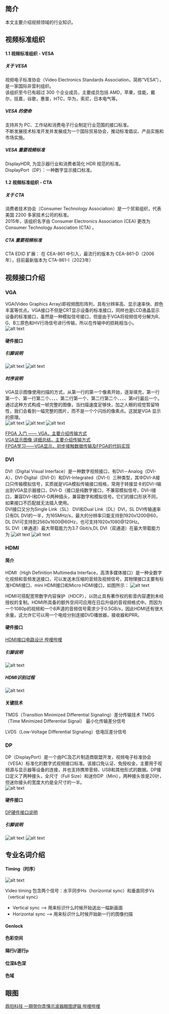 ## 简介
本文主要介绍视频领域的行业知识。

## 视频标准组织
#### 1.1 视频标准组织 - VESA
##### 关于 VESA
视频电子标准协会（Video Electronics Standards Association，简称“VESA”），是一家国际非营利组织。  
该组织至今已有超过 300 个企业成员，主要成员包括 AMD，苹果，佳能，戴尔，技嘉，谷歌，惠普，HTC，华为，索尼，日本电气等。
##### VESA 的使命
支持并为 PC、工作站和消费电子行业制定行业范围的接口标准。  
不断发展技术标准开发并发展成为一个国际贸易协会，推动标准倡议、产品实施和市场实施。
##### VESA 重要视频标准
DisplayHDR, 为显示器行业和消费者简化 HDR 规范的标准。  
DisplayPort（DP）：一种数字显示接口标准。

#### 1.2 视频标准组织 - CTA
##### 关于 CTA
消费者技术协会（Consumer Technology Association）是一个贸易组织，代表美国 2200 多家技术公司的标准。  
2015年，该组织名字由 Consumer Electronics Association (CEA) 更改为 Consumer Technology Association (CTA) 。
##### CTA 重要视频标准
CTA EDID 扩展： 在 CEA-861 中引入，最流行的版本为 CEA-861-D（2006年），目前最新版本为 CTA-861-I（2023年）

## 视频接口介绍
### VGA
VGA(Video Graphics Array)即视频图形阵列，具有分辨率高、显示速率快、颜色丰富等优点。VGA接口不但是CRT显示设备的标准接口，同样也是LCD液晶显示设备的标准接口，虽然是一种模拟信号接口，但是由于VGA将视频信号分解为R、G、B三原色和HV行场信号进行传输，所以在传输中的损耗相当小。  
![alt text](./assets/image-4.png)
#### 硬件接口
##### 引脚说明
![alt text](./assets/image-9.png)
![alt text](./assets/image-10.png)
##### 时序说明
VGA显示图像使用扫描的方式，从第一行的第一个像素开始，逐渐填充，第一行第一个、第一行第二个、、、、第二行第一个、第二行第二个、、、、第n行最后一个。  
通过这种方式构成一帧完整的图像，当扫描速度足够快，加之人眼的视觉暂留特性，我们会看到一幅完整的图片，而不是一个个闪烁的像素点。这就是VGA 显示的原理。  
![alt text](./assets/image-11.png)
![alt text](./assets/image-12.png)
![alt text](./assets/image-13.png)

[FPGA 入门 —— VGA，主要介绍传输方式](https://blog.csdn.net/m0_59161987/article/details/130377678?ops_request_misc=%257B%2522request%255Fid%2522%253A%2522172035144316800197083450%2522%252C%2522scm%2522%253A%252220140713.130102334..%2522%257D&request_id=172035144316800197083450&biz_id=0&utm_medium=distribute.pc_search_result.none-task-blog-2~all~top_positive~default-1-130377678-null-null.142^v100^pc_search_result_base7&utm_term=vga%E5%8D%8F%E8%AE%AE&spm=1018.2226.3001.4187)  
[VGA显示图像 详细总结，主要介绍传输方式](https://blog.csdn.net/weixin_44406200/article/details/103823607?ops_request_misc=%257B%2522request%255Fid%2522%253A%2522172036195116800211548166%2522%252C%2522scm%2522%253A%252220140713.130102334.pc%255Fall.%2522%257D&request_id=172036195116800211548166&biz_id=0&utm_medium=distribute.pc_search_result.none-task-blog-2~all~first_rank_ecpm_v1~hot_rank-3-103823607-null-null.142^v100^pc_search_result_base7&utm_term=vga&spm=1018.2226.3001.4187)  
[FPGA学习——VGA显示，初步接触数据传输及FPGA的代码实现](https://blog.csdn.net/weixin_56102526/article/details/124964347?ops_request_misc=%257B%2522request%255Fid%2522%253A%2522172036195116800211548166%2522%252C%2522scm%2522%253A%252220140713.130102334.pc%255Fall.%2522%257D&request_id=172036195116800211548166&biz_id=0&utm_medium=distribute.pc_search_result.none-task-blog-2~all~first_rank_ecpm_v1~hot_rank-13-124964347-null-null.142^v100^pc_search_result_base7&utm_term=vga&spm=1018.2226.3001.4187)
### DVI
DVI（Digital Visual Interface）是一种数字视频接口，有DVI－Analog（DVI-A）、DVI-Digital（DVI-D）和DVI-Integrated（DVI-I）三种类型，其中DVI-A接口只传输模拟信号，实质就是VGA模拟传输接口规格，常用于转接显卡的DVI-I输出到VGA显示器接口，DVI-D（接口是纯数字接口，不兼容模拟信号，DVI-I接口，兼容DVI-I和DVI-D两种插头，兼容数字和模拟信号。它们的接口形状不同，如果接口不匹配就无法插入使用。    
DVI接口又分为Single Link（SL） DVI和Dual Link（DL）DVI，SL DVI传输速率只有DL DVI的一半，为165MHz/s，最大的分辨率只能支持到1920x1200@60，DL DVI可支持到2560x1600@60Hz，也可支持1920x1080@120Hz。     
SL DVI（单通道）最大带载能力为3.7 Gbit/s,DL DVI（双通道）在最大带载能力为
![alt text](./assets/image-1.png)
![alt text](./assets/image-2.png)

### HDMI
#### 简介
HDMI（High Definition Multimedia Interface，高清多媒体接口）是一种全数字化视频和音频发送接口，可以发送未压缩的音频及视频信号，其物理接口主要有标准HDMI接口、mini HDMI接口和Micro HDMI接口，如图所示：
![alt text](./assets/image.png)

HDMI可搭配宽带数字内容保护（HDCP），以防止具有著作权的影音内容遭到未经授权的复制。HDMI所具备的额外空间可应用在日后升级的音视频格式中。而因为一个1080p的视频和一个8声道的音频信号需求少于0.5GB/s，因此HDMI还有很大余量。这允许它可以用一个电缆分别连接DVD播放器，接收器和PRR。
#### 硬件接口
[HDMI接口电路设计 哔哩哔哩](https://www.bilibili.com/video/BV1B34y157jG/?spm_id_from=333.1296.top_right_bar_window_history.content.click&vd_source=8628b70b8921792574747e076af0f11a)

##### 引脚说明
![alt text](./assets/image-5.png)
##### HDMI识别过程
![alt text](./assets/image-6.png)

#### 关键技术
TMDS（Transition Minimized Differential Signaling）差分传输技术
TMDS（Time Minimized Differential Signal） 最小化传输差分信号

LVDS（Low-Voltage Differential Signaling）低电压差分信号

### DP
DP（DisplayPort）是一个由PC及芯片制造商联盟开发，视频电子标准协会（VESA）标准化的数字式视频接口标准。该接口免认证、免授权金，主要用于视频源与显示器等设备的连接，并也支持携带音频、USB和其他形式的数据。DP接口定义了两种接头，全尺寸（Full Size）和迷你DP（Mini），两种接头皆是20针，但迷你接头的宽度大约是全尺寸的一半。  
![alt text](./assets/image-3.png)
#### 硬件接口
[DP硬件接口说明](https://blog.csdn.net/she666666/article/details/138341055?spm=1001.2101.3001.6650.5&utm_medium=distribute.pc_relevant.none-task-blog-2%7Edefault%7EYuanLiJiHua%7EPosition-5-138341055-blog-123871957.235%5Ev43%5Epc_blog_bottom_relevance_base8&depth_1-utm_source=distribute.pc_relevant.none-task-blog-2%7Edefault%7EYuanLiJiHua%7EPosition-5-138341055-blog-123871957.235%5Ev43%5Epc_blog_bottom_relevance_base8&utm_relevant_index=8)
##### 引脚说明
![alt text](./assets/image-7.png)
![alt text](./assets/image-8.png)

## 专业名词介绍

#### Timing（时序）
![alt text](./assets/timing_Data.png)

Video timing 包含两个信号：水平同步Hs（horizontal sync）和垂直同步Vs（vertical sync） 
- Vertical sync --> 用来标识什么时候开始送出一幅新画面
- Horizontal sync --> 用来标识什么时候开始新一行的图像扫描

#### Genlock

#### 色彩空间

#### 隔行i/逐行p

#### 位深&色深

#### 色域

## 眼图
[鼎阳科技 一期带你弄懂示波器眼图逻辑 哔哩哔哩](https://www.bilibili.com/video/BV1Cr4y1f7sm/?spm_id_from=333.1296.top_right_bar_window_history.content.click)